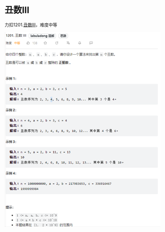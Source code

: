 # 丑数III

力扣1201.[丑数III](https://leetcode.cn/problems/ugly-number-iii/)，难度中等

![image-20230616133439530](https://raw.githubusercontent.com/lqyspace/mypic/master/PicBed/202306161334381.png)